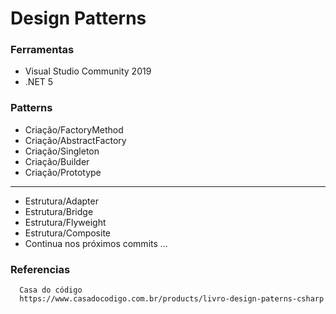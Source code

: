 # Design Patterns

### Ferramentas

  * Visual Studio Community 2019
  * .NET 5
  
### Patterns

  * Criação/FactoryMethod
  * Criação/AbstractFactory
  * Criação/Singleton
  * Criação/Builder
  * Criação/Prototype
  ---
  * Estrutura/Adapter
  * Estrutura/Bridge
  * Estrutura/Flyweight
  * Estrutura/Composite
  * Continua nos próximos commits ...

### Referencias
```
  Casa do código
  https://www.casadocodigo.com.br/products/livro-design-paterns-csharp
```